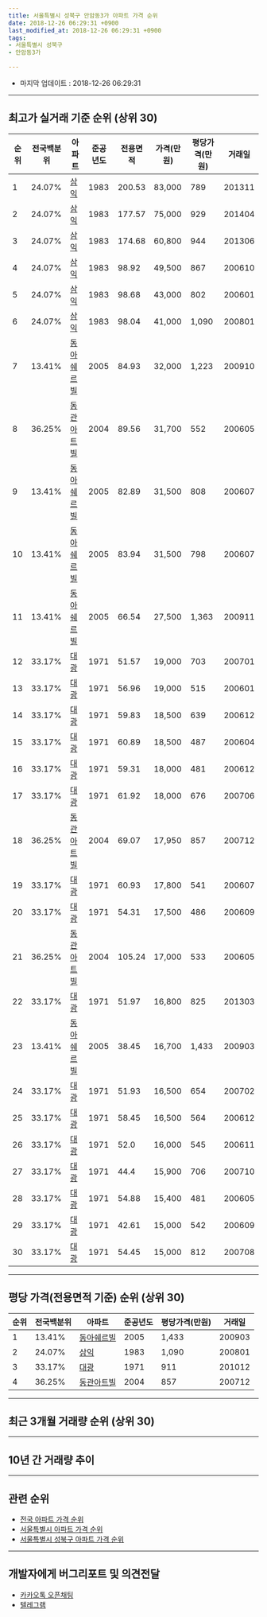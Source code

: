 ```yaml
---
title: 서울특별시 성북구 안암동3가 아파트 가격 순위
date: 2018-12-26 06:29:31 +0900
last_modified_at: 2018-12-26 06:29:31 +0900
tags:
- 서울특별시 성북구
- 안암동3가

---
```


* 마지막 업데이트 : 2018-12-26 06:29:31

---

## 최고가 실거래 기준 순위 (상위 30)


|순위|전국백분위|아파트|준공년도|전용면적|가격(만원)|평당가격(만원)|거래일|
|---|---|---|---|---|---|---|---|
|1|24.07%|[삼익](https://search.naver.com/search.naver?query=%EC%84%9C%EC%9A%B8%ED%8A%B9%EB%B3%84%EC%8B%9C+%EC%84%B1%EB%B6%81%EA%B5%AC+%EC%95%88%EC%95%94%EB%8F%993%EA%B0%80+%EC%82%BC%EC%9D%B5)|1983|200.53|83,000|789|201311|
|2|24.07%|[삼익](https://search.naver.com/search.naver?query=%EC%84%9C%EC%9A%B8%ED%8A%B9%EB%B3%84%EC%8B%9C+%EC%84%B1%EB%B6%81%EA%B5%AC+%EC%95%88%EC%95%94%EB%8F%993%EA%B0%80+%EC%82%BC%EC%9D%B5)|1983|177.57|75,000|929|201404|
|3|24.07%|[삼익](https://search.naver.com/search.naver?query=%EC%84%9C%EC%9A%B8%ED%8A%B9%EB%B3%84%EC%8B%9C+%EC%84%B1%EB%B6%81%EA%B5%AC+%EC%95%88%EC%95%94%EB%8F%993%EA%B0%80+%EC%82%BC%EC%9D%B5)|1983|174.68|60,800|944|201306|
|4|24.07%|[삼익](https://search.naver.com/search.naver?query=%EC%84%9C%EC%9A%B8%ED%8A%B9%EB%B3%84%EC%8B%9C+%EC%84%B1%EB%B6%81%EA%B5%AC+%EC%95%88%EC%95%94%EB%8F%993%EA%B0%80+%EC%82%BC%EC%9D%B5)|1983|98.92|49,500|867|200610|
|5|24.07%|[삼익](https://search.naver.com/search.naver?query=%EC%84%9C%EC%9A%B8%ED%8A%B9%EB%B3%84%EC%8B%9C+%EC%84%B1%EB%B6%81%EA%B5%AC+%EC%95%88%EC%95%94%EB%8F%993%EA%B0%80+%EC%82%BC%EC%9D%B5)|1983|98.68|43,000|802|200601|
|6|24.07%|[삼익](https://search.naver.com/search.naver?query=%EC%84%9C%EC%9A%B8%ED%8A%B9%EB%B3%84%EC%8B%9C+%EC%84%B1%EB%B6%81%EA%B5%AC+%EC%95%88%EC%95%94%EB%8F%993%EA%B0%80+%EC%82%BC%EC%9D%B5)|1983|98.04|41,000|1,090|200801|
|7|13.41%|[동아쉐르빌](https://search.naver.com/search.naver?query=%EC%84%9C%EC%9A%B8%ED%8A%B9%EB%B3%84%EC%8B%9C+%EC%84%B1%EB%B6%81%EA%B5%AC+%EC%95%88%EC%95%94%EB%8F%993%EA%B0%80+%EB%8F%99%EC%95%84%EC%89%90%EB%A5%B4%EB%B9%8C)|2005|84.93|32,000|1,223|200910|
|8|36.25%|[동관아트빌](https://search.naver.com/search.naver?query=%EC%84%9C%EC%9A%B8%ED%8A%B9%EB%B3%84%EC%8B%9C+%EC%84%B1%EB%B6%81%EA%B5%AC+%EC%95%88%EC%95%94%EB%8F%993%EA%B0%80+%EB%8F%99%EA%B4%80%EC%95%84%ED%8A%B8%EB%B9%8C)|2004|89.56|31,700|552|200605|
|9|13.41%|[동아쉐르빌](https://search.naver.com/search.naver?query=%EC%84%9C%EC%9A%B8%ED%8A%B9%EB%B3%84%EC%8B%9C+%EC%84%B1%EB%B6%81%EA%B5%AC+%EC%95%88%EC%95%94%EB%8F%993%EA%B0%80+%EB%8F%99%EC%95%84%EC%89%90%EB%A5%B4%EB%B9%8C)|2005|82.89|31,500|808|200607|
|10|13.41%|[동아쉐르빌](https://search.naver.com/search.naver?query=%EC%84%9C%EC%9A%B8%ED%8A%B9%EB%B3%84%EC%8B%9C+%EC%84%B1%EB%B6%81%EA%B5%AC+%EC%95%88%EC%95%94%EB%8F%993%EA%B0%80+%EB%8F%99%EC%95%84%EC%89%90%EB%A5%B4%EB%B9%8C)|2005|83.94|31,500|798|200607|
|11|13.41%|[동아쉐르빌](https://search.naver.com/search.naver?query=%EC%84%9C%EC%9A%B8%ED%8A%B9%EB%B3%84%EC%8B%9C+%EC%84%B1%EB%B6%81%EA%B5%AC+%EC%95%88%EC%95%94%EB%8F%993%EA%B0%80+%EB%8F%99%EC%95%84%EC%89%90%EB%A5%B4%EB%B9%8C)|2005|66.54|27,500|1,363|200911|
|12|33.17%|[대광](https://search.naver.com/search.naver?query=%EC%84%9C%EC%9A%B8%ED%8A%B9%EB%B3%84%EC%8B%9C+%EC%84%B1%EB%B6%81%EA%B5%AC+%EC%95%88%EC%95%94%EB%8F%993%EA%B0%80+%EB%8C%80%EA%B4%91)|1971|51.57|19,000|703|200701|
|13|33.17%|[대광](https://search.naver.com/search.naver?query=%EC%84%9C%EC%9A%B8%ED%8A%B9%EB%B3%84%EC%8B%9C+%EC%84%B1%EB%B6%81%EA%B5%AC+%EC%95%88%EC%95%94%EB%8F%993%EA%B0%80+%EB%8C%80%EA%B4%91)|1971|56.96|19,000|515|200601|
|14|33.17%|[대광](https://search.naver.com/search.naver?query=%EC%84%9C%EC%9A%B8%ED%8A%B9%EB%B3%84%EC%8B%9C+%EC%84%B1%EB%B6%81%EA%B5%AC+%EC%95%88%EC%95%94%EB%8F%993%EA%B0%80+%EB%8C%80%EA%B4%91)|1971|59.83|18,500|639|200612|
|15|33.17%|[대광](https://search.naver.com/search.naver?query=%EC%84%9C%EC%9A%B8%ED%8A%B9%EB%B3%84%EC%8B%9C+%EC%84%B1%EB%B6%81%EA%B5%AC+%EC%95%88%EC%95%94%EB%8F%993%EA%B0%80+%EB%8C%80%EA%B4%91)|1971|60.89|18,500|487|200604|
|16|33.17%|[대광](https://search.naver.com/search.naver?query=%EC%84%9C%EC%9A%B8%ED%8A%B9%EB%B3%84%EC%8B%9C+%EC%84%B1%EB%B6%81%EA%B5%AC+%EC%95%88%EC%95%94%EB%8F%993%EA%B0%80+%EB%8C%80%EA%B4%91)|1971|59.31|18,000|481|200612|
|17|33.17%|[대광](https://search.naver.com/search.naver?query=%EC%84%9C%EC%9A%B8%ED%8A%B9%EB%B3%84%EC%8B%9C+%EC%84%B1%EB%B6%81%EA%B5%AC+%EC%95%88%EC%95%94%EB%8F%993%EA%B0%80+%EB%8C%80%EA%B4%91)|1971|61.92|18,000|676|200706|
|18|36.25%|[동관아트빌](https://search.naver.com/search.naver?query=%EC%84%9C%EC%9A%B8%ED%8A%B9%EB%B3%84%EC%8B%9C+%EC%84%B1%EB%B6%81%EA%B5%AC+%EC%95%88%EC%95%94%EB%8F%993%EA%B0%80+%EB%8F%99%EA%B4%80%EC%95%84%ED%8A%B8%EB%B9%8C)|2004|69.07|17,950|857|200712|
|19|33.17%|[대광](https://search.naver.com/search.naver?query=%EC%84%9C%EC%9A%B8%ED%8A%B9%EB%B3%84%EC%8B%9C+%EC%84%B1%EB%B6%81%EA%B5%AC+%EC%95%88%EC%95%94%EB%8F%993%EA%B0%80+%EB%8C%80%EA%B4%91)|1971|60.93|17,800|541|200607|
|20|33.17%|[대광](https://search.naver.com/search.naver?query=%EC%84%9C%EC%9A%B8%ED%8A%B9%EB%B3%84%EC%8B%9C+%EC%84%B1%EB%B6%81%EA%B5%AC+%EC%95%88%EC%95%94%EB%8F%993%EA%B0%80+%EB%8C%80%EA%B4%91)|1971|54.31|17,500|486|200609|
|21|36.25%|[동관아트빌](https://search.naver.com/search.naver?query=%EC%84%9C%EC%9A%B8%ED%8A%B9%EB%B3%84%EC%8B%9C+%EC%84%B1%EB%B6%81%EA%B5%AC+%EC%95%88%EC%95%94%EB%8F%993%EA%B0%80+%EB%8F%99%EA%B4%80%EC%95%84%ED%8A%B8%EB%B9%8C)|2004|105.24|17,000|533|200605|
|22|33.17%|[대광](https://search.naver.com/search.naver?query=%EC%84%9C%EC%9A%B8%ED%8A%B9%EB%B3%84%EC%8B%9C+%EC%84%B1%EB%B6%81%EA%B5%AC+%EC%95%88%EC%95%94%EB%8F%993%EA%B0%80+%EB%8C%80%EA%B4%91)|1971|51.97|16,800|825|201303|
|23|13.41%|[동아쉐르빌](https://search.naver.com/search.naver?query=%EC%84%9C%EC%9A%B8%ED%8A%B9%EB%B3%84%EC%8B%9C+%EC%84%B1%EB%B6%81%EA%B5%AC+%EC%95%88%EC%95%94%EB%8F%993%EA%B0%80+%EB%8F%99%EC%95%84%EC%89%90%EB%A5%B4%EB%B9%8C)|2005|38.45|16,700|1,433|200903|
|24|33.17%|[대광](https://search.naver.com/search.naver?query=%EC%84%9C%EC%9A%B8%ED%8A%B9%EB%B3%84%EC%8B%9C+%EC%84%B1%EB%B6%81%EA%B5%AC+%EC%95%88%EC%95%94%EB%8F%993%EA%B0%80+%EB%8C%80%EA%B4%91)|1971|51.93|16,500|654|200702|
|25|33.17%|[대광](https://search.naver.com/search.naver?query=%EC%84%9C%EC%9A%B8%ED%8A%B9%EB%B3%84%EC%8B%9C+%EC%84%B1%EB%B6%81%EA%B5%AC+%EC%95%88%EC%95%94%EB%8F%993%EA%B0%80+%EB%8C%80%EA%B4%91)|1971|58.45|16,500|564|200612|
|26|33.17%|[대광](https://search.naver.com/search.naver?query=%EC%84%9C%EC%9A%B8%ED%8A%B9%EB%B3%84%EC%8B%9C+%EC%84%B1%EB%B6%81%EA%B5%AC+%EC%95%88%EC%95%94%EB%8F%993%EA%B0%80+%EB%8C%80%EA%B4%91)|1971|52.0|16,000|545|200611|
|27|33.17%|[대광](https://search.naver.com/search.naver?query=%EC%84%9C%EC%9A%B8%ED%8A%B9%EB%B3%84%EC%8B%9C+%EC%84%B1%EB%B6%81%EA%B5%AC+%EC%95%88%EC%95%94%EB%8F%993%EA%B0%80+%EB%8C%80%EA%B4%91)|1971|44.4|15,900|706|200710|
|28|33.17%|[대광](https://search.naver.com/search.naver?query=%EC%84%9C%EC%9A%B8%ED%8A%B9%EB%B3%84%EC%8B%9C+%EC%84%B1%EB%B6%81%EA%B5%AC+%EC%95%88%EC%95%94%EB%8F%993%EA%B0%80+%EB%8C%80%EA%B4%91)|1971|54.88|15,400|481|200605|
|29|33.17%|[대광](https://search.naver.com/search.naver?query=%EC%84%9C%EC%9A%B8%ED%8A%B9%EB%B3%84%EC%8B%9C+%EC%84%B1%EB%B6%81%EA%B5%AC+%EC%95%88%EC%95%94%EB%8F%993%EA%B0%80+%EB%8C%80%EA%B4%91)|1971|42.61|15,000|542|200609|
|30|33.17%|[대광](https://search.naver.com/search.naver?query=%EC%84%9C%EC%9A%B8%ED%8A%B9%EB%B3%84%EC%8B%9C+%EC%84%B1%EB%B6%81%EA%B5%AC+%EC%95%88%EC%95%94%EB%8F%993%EA%B0%80+%EB%8C%80%EA%B4%91)|1971|54.45|15,000|812|200708|


---

## 평당 가격(전용면적 기준) 순위 (상위 30)


|순위|전국백분위|아파트|준공년도|평당가격(만원)|거래일|
|---|---|---|---|---|---|
|1|13.41%|[동아쉐르빌](https://search.naver.com/search.naver?query=%EC%84%9C%EC%9A%B8%ED%8A%B9%EB%B3%84%EC%8B%9C+%EC%84%B1%EB%B6%81%EA%B5%AC+%EC%95%88%EC%95%94%EB%8F%993%EA%B0%80+%EB%8F%99%EC%95%84%EC%89%90%EB%A5%B4%EB%B9%8C)|2005|1,433|200903|
|2|24.07%|[삼익](https://search.naver.com/search.naver?query=%EC%84%9C%EC%9A%B8%ED%8A%B9%EB%B3%84%EC%8B%9C+%EC%84%B1%EB%B6%81%EA%B5%AC+%EC%95%88%EC%95%94%EB%8F%993%EA%B0%80+%EC%82%BC%EC%9D%B5)|1983|1,090|200801|
|3|33.17%|[대광](https://search.naver.com/search.naver?query=%EC%84%9C%EC%9A%B8%ED%8A%B9%EB%B3%84%EC%8B%9C+%EC%84%B1%EB%B6%81%EA%B5%AC+%EC%95%88%EC%95%94%EB%8F%993%EA%B0%80+%EB%8C%80%EA%B4%91)|1971|911|201012|
|4|36.25%|[동관아트빌](https://search.naver.com/search.naver?query=%EC%84%9C%EC%9A%B8%ED%8A%B9%EB%B3%84%EC%8B%9C+%EC%84%B1%EB%B6%81%EA%B5%AC+%EC%95%88%EC%95%94%EB%8F%993%EA%B0%80+%EB%8F%99%EA%B4%80%EC%95%84%ED%8A%B8%EB%B9%8C)|2004|857|200712|


---

## 최근 3개월 거래량 순위 (상위 30)


<div style="width:100%;">
    <canvas id="deal_count_ranking" height="250"></canvas>
</div>


<script>
new Chart(document.getElementById("deal_count_ranking"), {
    type: 'horizontalBar',
    data: {
        labels: ['대광', '삼익'],
        datasets: [{
            label: '실거래 수',
            data: [8, 1],
            borderColor: "rgba(255, 0, 128, 1)",
            backgroundColor: "rgba(255, 0, 128, 0.5)",
            fill: false,
        }]
    },
    options: {
        responsive: true,
        title: {
            display: true,
            text: '최근 3개월 거래량 순위'
        },
        tooltips: {
            mode: 'index',
            intersect: false,
            callbacks: {
                title: function(tooltipItems, data) {
                    return "실거래 수:";
                },
                label: function(tooltipItem, data) {
                    return data.labels[tooltipItem.index] + ": " + tooltipItem.xLabel;
                }
            }
        },
        hover: {
            mode: 'nearest',
            intersect: true
        },
        scales: {
            xAxes: [{
                display: true,
                scaleLabel: {
                    display: true,
                    labelString: '실거래 수'
                },
                ticks: {
                    suggestedMin: 0,
                }
            }],
            yAxes: [{
                display: true,
                ticks: {
                    autoSkip: false,
                    callback: function(value, index, values) {
                        if (value.length > 15)
                            return value.substr(0, 13) + "...";
                        else
                            return value;
                    }
                },
                scaleLabel: {
                    display: false,
                }
            }]
        }
    }
});

</script>


---

## 10년 간 거래량 추이


<div style="width:100%;">
    <canvas id="deal_progress" height="250"></canvas>
</div>

<script>
new Chart(document.getElementById("deal_progress"), {
    type: 'line',
    data: {
        labels: ['200812','200901','200902','200903','200904','200905','200906','200907','200908','200909','200910','200911','200912','201001','201002','201003','201004','201005','201006','201007','201008','201009','201010','201011','201012','201101','201102','201103','201104','201105','201106','201107','201108','201109','201110','201111','201112','201201','201202','201203','201204','201205','201206','201207','201208','201209','201210','201211','201212','201301','201302','201303','201304','201305','201306','201307','201308','201309','201310','201311','201312','201401','201402','201403','201404','201405','201406','201407','201408','201409','201410','201411','201412','201501','201502','201503','201504','201505','201506','201507','201508','201509','201510','201511','201512','201601','201602','201603','201604','201605','201606','201607','201608','201609','201610','201611','201612','201701','201702','201703','201704','201705','201706','201707','201708','201709','201710','201711','201712','201801','201802','201803','201804','201805','201806','201807','201808','201809','201810','201811','201812'],
        datasets: [{
            label: '실거래 수',
            pointRadius: 1,
            data: [0, 0, 1, 4, 3, 2, 1, 3, 3, 1, 3, 3, 1, 1, 1, 1, 3, 0, 0, 1, 0, 1, 1, 2, 1, 0, 1, 3, 0, 2, 2, 2, 2, 1, 1, 2, 2, 0, 0, 5, 4, 1, 1, 1, 1, 1, 0, 1, 1, 2, 0, 3, 3, 1, 2, 1, 1, 0, 3, 5, 0, 3, 3, 1, 4, 4, 3, 3, 3, 3, 4, 2, 1, 5, 3, 3, 4, 4, 5, 5, 2, 2, 3, 3, 0, 3, 2, 2, 2, 2, 5, 0, 5, 6, 3, 5, 3, 1, 5, 3, 0, 1, 3, 6, 2, 1, 4, 2, 2, 6, 8, 2, 4, 2, 1, 3, 5, 7, 3, 4, 2],
            borderColor: "rgba(255, 201, 14, 1)",
            backgroundColor: "rgba(255, 201, 14, 0.5)",
            fill: true,
        }]
    },
    options: {
        responsive: true,
        title: {
            display: true,
            text: '10년간 거래량 추이'
        },
        tooltips: {
            mode: 'index',
            intersect: false,
        },
        hover: {
            mode: 'nearest',
            intersect: true
        },
        scales: {
            xAxes: [{
                display: true,
                scaleLabel: {
                    display: true,
                    labelString: '년/월'
                }
            }],
            yAxes: [{
                display: true,
                ticks: {
                    suggestedMin: 0,
                },
                scaleLabel: {
                    display: true,
                    labelString: '실거래 수'
                }
            }]
        }
    }
});

</script>


---

## 관련 순위

- [전국 아파트 가격 순위](https://inasie.github.io/apt-ranking/전국)
- [서울특별시 아파트 가격 순위](https://inasie.github.io/apt-ranking/서울특별시)
- [서울특별시 성북구 아파트 가격 순위](https://inasie.github.io/apt-ranking/서울특별시-성북구)


---

## 개발자에게 버그리포트 및 의견전달

- [카카오톡 오픈채팅](https://open.kakao.com/o/gLJUAP4)
- [텔레그램](https://t.me/inasie)

